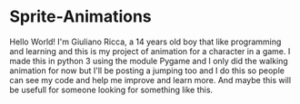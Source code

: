 # Sprite-Animations

Hello World! I'm Giuliano Ricca, a 14 years old boy that like programming and learning and this is my project of animation for a character in a game. I made this in python 3 using the module Pygame and I only did the walking animation for now but I'll be posting a jumping too and I do this so people can see my code and help me improve and learn more. And maybe this will be usefull for someone looking for something like this.
